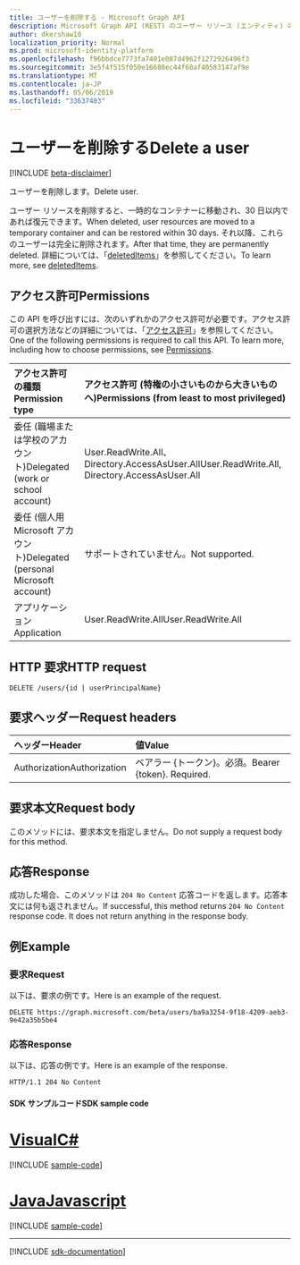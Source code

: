 ```yaml
---
title: ユーザーを削除する - Microsoft Graph API
description: Microsoft Graph API (REST) のユーザー リソース (エンティティ) の削除方法について説明します。
author: dkershaw10
localization_priority: Normal
ms.prod: microsoft-identity-platform
ms.openlocfilehash: f96bbdce7773fa7401e087d4962f1272926496f3
ms.sourcegitcommit: 3e5f4f515f050e16680ec44f68af40583147af9e
ms.translationtype: MT
ms.contentlocale: ja-JP
ms.lasthandoff: 05/06/2019
ms.locfileid: "33637403"
---
```

# <a name="delete-a-user"></a><span data-ttu-id="9b99b-103">ユーザーを削除する</span><span class="sxs-lookup"><span data-stu-id="9b99b-103">Delete a user</span></span>

[!INCLUDE [beta-disclaimer](../../includes/beta-disclaimer.md)]

<span data-ttu-id="9b99b-104">ユーザーを削除します。</span><span class="sxs-lookup"><span data-stu-id="9b99b-104">Delete user.</span></span>  

<span data-ttu-id="9b99b-105">ユーザー リソースを削除すると、一時的なコンテナーに移動され、30 日以内であれば復元できます。</span><span class="sxs-lookup"><span data-stu-id="9b99b-105">When deleted, user resources are moved to a temporary container and can be restored within 30 days.</span></span>  <span data-ttu-id="9b99b-106">それ以降、これらのユーザーは完全に削除されます。</span><span class="sxs-lookup"><span data-stu-id="9b99b-106">After that time, they are permanently deleted.</span></span>  <span data-ttu-id="9b99b-107">詳細については、「[deletedItems](../resources/directory.md)」を参照してください。</span><span class="sxs-lookup"><span data-stu-id="9b99b-107">To learn more, see [deletedItems](../resources/directory.md).</span></span>

## <a name="permissions"></a><span data-ttu-id="9b99b-108">アクセス許可</span><span class="sxs-lookup"><span data-stu-id="9b99b-108">Permissions</span></span>

<span data-ttu-id="9b99b-p102">この API を呼び出すには、次のいずれかのアクセス許可が必要です。アクセス許可の選択方法などの詳細については、「[アクセス許可](/graph/permissions-reference)」を参照してください。</span><span class="sxs-lookup"><span data-stu-id="9b99b-p102">One of the following permissions is required to call this API. To learn more, including how to choose permissions, see [Permissions](/graph/permissions-reference).</span></span>

|<span data-ttu-id="9b99b-111">アクセス許可の種類</span><span class="sxs-lookup"><span data-stu-id="9b99b-111">Permission type</span></span>      | <span data-ttu-id="9b99b-112">アクセス許可 (特権の小さいものから大きいものへ)</span><span class="sxs-lookup"><span data-stu-id="9b99b-112">Permissions (from least to most privileged)</span></span>              |
|:--------------------|:---------------------------------------------------------|
|<span data-ttu-id="9b99b-113">委任 (職場または学校のアカウント)</span><span class="sxs-lookup"><span data-stu-id="9b99b-113">Delegated (work or school account)</span></span> | <span data-ttu-id="9b99b-114">User.ReadWrite.All、Directory.AccessAsUser.All</span><span class="sxs-lookup"><span data-stu-id="9b99b-114">User.ReadWrite.All, Directory.AccessAsUser.All</span></span>    |
|<span data-ttu-id="9b99b-115">委任 (個人用 Microsoft アカウント)</span><span class="sxs-lookup"><span data-stu-id="9b99b-115">Delegated (personal Microsoft account)</span></span> | <span data-ttu-id="9b99b-116">サポートされていません。</span><span class="sxs-lookup"><span data-stu-id="9b99b-116">Not supported.</span></span>    |
|<span data-ttu-id="9b99b-117">アプリケーション</span><span class="sxs-lookup"><span data-stu-id="9b99b-117">Application</span></span> | <span data-ttu-id="9b99b-118">User.ReadWrite.All</span><span class="sxs-lookup"><span data-stu-id="9b99b-118">User.ReadWrite.All</span></span> |

## <a name="http-request"></a><span data-ttu-id="9b99b-119">HTTP 要求</span><span class="sxs-lookup"><span data-stu-id="9b99b-119">HTTP request</span></span>

<!-- { "blockType": "ignored" } -->
```http
DELETE /users/{id | userPrincipalName}
```

## <a name="request-headers"></a><span data-ttu-id="9b99b-120">要求ヘッダー</span><span class="sxs-lookup"><span data-stu-id="9b99b-120">Request headers</span></span>

| <span data-ttu-id="9b99b-121">ヘッダー</span><span class="sxs-lookup"><span data-stu-id="9b99b-121">Header</span></span>       | <span data-ttu-id="9b99b-122">値</span><span class="sxs-lookup"><span data-stu-id="9b99b-122">Value</span></span>|
|:-----------|:------|
| <span data-ttu-id="9b99b-123">Authorization</span><span class="sxs-lookup"><span data-stu-id="9b99b-123">Authorization</span></span>  | <span data-ttu-id="9b99b-p103">ベアラー {トークン}。必須。</span><span class="sxs-lookup"><span data-stu-id="9b99b-p103">Bearer {token}. Required.</span></span>  |

## <a name="request-body"></a><span data-ttu-id="9b99b-126">要求本文</span><span class="sxs-lookup"><span data-stu-id="9b99b-126">Request body</span></span>

<span data-ttu-id="9b99b-127">このメソッドには、要求本文を指定しません。</span><span class="sxs-lookup"><span data-stu-id="9b99b-127">Do not supply a request body for this method.</span></span>

## <a name="response"></a><span data-ttu-id="9b99b-128">応答</span><span class="sxs-lookup"><span data-stu-id="9b99b-128">Response</span></span>

<span data-ttu-id="9b99b-p104">成功した場合、このメソッドは `204 No Content` 応答コードを返します。応答本文には何も返されません。</span><span class="sxs-lookup"><span data-stu-id="9b99b-p104">If successful, this method returns `204 No Content` response code. It does not return anything in the response body.</span></span>

## <a name="example"></a><span data-ttu-id="9b99b-131">例</span><span class="sxs-lookup"><span data-stu-id="9b99b-131">Example</span></span>

### <a name="request"></a><span data-ttu-id="9b99b-132">要求</span><span class="sxs-lookup"><span data-stu-id="9b99b-132">Request</span></span>

<span data-ttu-id="9b99b-133">以下は、要求の例です。</span><span class="sxs-lookup"><span data-stu-id="9b99b-133">Here is an example of the request.</span></span>
<!-- {
  "blockType": "request",
  "name": "delete_user"
}-->
```http
DELETE https://graph.microsoft.com/beta/users/ba9a3254-9f18-4209-aeb3-9e42a35b5be4 
```
### <a name="response"></a><span data-ttu-id="9b99b-134">応答</span><span class="sxs-lookup"><span data-stu-id="9b99b-134">Response</span></span>

<span data-ttu-id="9b99b-135">以下は、応答の例です。</span><span class="sxs-lookup"><span data-stu-id="9b99b-135">Here is an example of the response.</span></span> 
<!-- {
  "blockType": "response",
  "truncated": true
} -->
```http
HTTP/1.1 204 No Content
```
#### <a name="sdk-sample-code"></a><span data-ttu-id="9b99b-136">SDK サンプルコード</span><span class="sxs-lookup"><span data-stu-id="9b99b-136">SDK sample code</span></span>
# <a name="ctabcs"></a>[<span data-ttu-id="9b99b-137">Visual</span><span class="sxs-lookup"><span data-stu-id="9b99b-137">C#</span></span>](#tab/cs)
[!INCLUDE [sample-code](../includes/delete_user-Cs-snippets.md)]

# <a name="javascripttabjavascript"></a>[<span data-ttu-id="9b99b-138">Java</span><span class="sxs-lookup"><span data-stu-id="9b99b-138">Javascript</span></span>](#tab/javascript)
[!INCLUDE [sample-code](../includes/delete_user-Javascript-snippets.md)]

---

[!INCLUDE [sdk-documentation](../includes/snippets_sdk_documentation_link.md)]

<!-- uuid: 8fcb5dbc-d5aa-4681-8e31-b001d5168d79
2015-10-25 14:57:30 UTC -->
<!--
{
  "type": "#page.annotation",
  "description": "Delete user",
  "keywords": "",
  "section": "documentation",
  "tocPath": "",
  "suppressions": [
    "Error: /api-reference/beta/api/user-delete.md:\r\n      BookmarkMissing: '[#tab/cs](C#)'. Did you mean: #c (score: 5)",
    "Error: /api-reference/beta/api/user-delete.md:\r\n      BookmarkMissing: '[#tab/javascript](Javascript)'. Did you mean: #javascript (score: 4)"
  ]
}
-->
